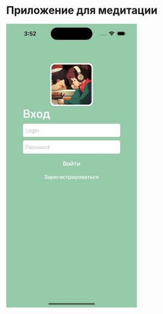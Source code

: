 # Приложение для медитации 

<p>
   <img src="https://github.com/lirummirul/TinkoffPractice/blob/main/img/2023-08-12%2014.21.51.jpg" title="Login" alt="Login" width="350" higth="500"/>&nbsp;
</p>
